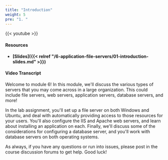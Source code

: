 ```yaml
---
title: "Introduction"
weight: 5
pre: "1. "
---
```


{{< youtube  >}}

#### Resources

* **[Slides]({{< relref "/6-application-file-servers/01-introduction-slides.md" >}})**

#### Video Transcript

Welcome to module 6! In this module, we'll discuss the various types of servers that you may come across in a large organization. This could include file servers, web servers, application servers, database servers, and more!

In the lab assignment, you'll set up a file server on both Windows and Ubuntu, and deal with automatically providing access to those resources for your users. You'll also configure the IIS and Apache web servers, and learn about installing an application on each. Finally, we'll discuss some of the considerations for configuring a database server, and you'll work with database servers on both operating systems. 

As always, if you have any questions or run into issues, please post in the course discussion forums to get help. Good luck!
